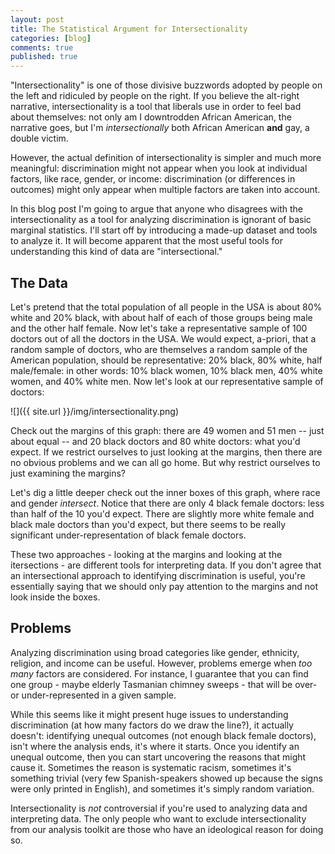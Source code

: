 ```yaml
---
layout: post
title: The Statistical Argument for Intersectionality
categories: [blog]
comments: true
published: true
---
```


"Intersectionality" is one of those divisive buzzwords adopted by people on the left and ridiculed by people on the right. If you believe the alt-right narrative, intersectionality is a tool that liberals use in order to feel bad about themselves: not only am I downtrodden African American, the narrative goes, but I'm _intersectionally_ both African American __and__ gay, a double victim.

However, the actual definition of intersectionality is simpler and much more meaningful: discrimination might not appear when you look at individual factors, like race, gender, or income: discrimination (or differences in outcomes) might only appear when multiple factors are taken into account.

In this blog post I'm going to argue that anyone who disagrees with the intersectionality as a tool for analyzing discrimination is ignorant of basic marginal statistics. I'll start off by introducing a made-up dataset and tools to analyze it. It will become apparent that the most useful tools for understanding this kind of data are "intersectional."

<!--more-->


## The Data

Let's pretend that the total population of all people in the USA is about 80% white and 20% black, with about half of each of those groups being male and the other half female. Now let's take a representative sample of 100 doctors out of all the doctors in the USA. We would expect, a-priori, that a random sample of doctors, who are themselves a random sample of the American population, should be representative: 20% black, 80% white, half male/female: in other words: 10% black women, 10% black men, 40% white women, and 40% white men. Now let's look at our representative sample of doctors:

![]({{ site.url }}/img/intersectionality.png)

Check out the margins of this graph: there are 49 women and 51 men -- just about equal -- and 20 black doctors and 80 white doctors: what you'd expect. If we restrict ourselves to just looking at the margins, then there are no obvious problems and we can all go home. But why restrict ourselves to just examining the margins?

Let's dig a little deeper check out the inner boxes of this graph, where race and gender _intersect_. Notice that there are only 4 black female doctors: less than half of the 10 you'd expect. There are slightly more white female and black male doctors than you'd expect, but there seems to be really significant under-representation of black female doctors.

These two approaches - looking at the margins and looking at the itersections - are different tools for interpreting data. If you don't agree that an intersectional approach to identifying discrimination is useful, you're essentially saying that we should only pay attention to the margins and not look inside the boxes.


## Problems

Analyzing discrimination using broad categories like gender, ethnicity, religion, and income can be useful. However, problems emerge when _too many_ factors are considered. For instance, I guarantee that you can find one group - maybe elderly Tasmanian chimney sweeps - that will be over- or under-represented in a given sample.

While this seems like it might present huge issues to understanding discrimination (at how many factors do we draw the line?), it actually doesn't: identifying unequal outcomes (not enough black female doctors), isn't where the analysis ends, it's where it starts. Once you identify an unequal outcome, then you can start uncovering the reasons that might cause it. Sometimes the reason is systematic racism, sometimes it's something trivial (very few Spanish-speakers showed up because the signs were only printed in English), and sometimes it's simply random variation.

Intersectionality is _not_ controversial if you're used to analyzing data and interpreting data. The only people who want to exclude intersectionality from our analysis toolkit are those who have an ideological reason for doing so.
